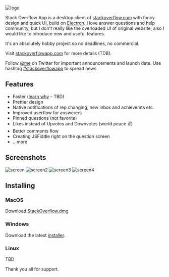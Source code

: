 ![logo](http://www.freelogovectors.net/wp-content/uploads/2013/06/stackoverflow_logo.jpg)

Stack Overflow App is a desktop client of [stackoverflow.com]() with fancy design and quick UI, build on [Electron](https://github.com/electron/electron). I love answer questions and help community, but I don't really like the overloaded UI of original website, also I would like to introduce new and useful features.

It's an absolutely hobby project so no deadlines, no commercial.

Visit [stackoverflowapp.com]() for more details (TDB).

Follow [@me](twitter.com/max_diachenko) on Twitter for important announcements and launch date. Use hashtag [#stackoverflowapp](https://twitter.com/search?q=%23stackoverflowapp&src=typd) to spread news

## Features

- Faster ([learn why]() – TBD)
- Prettier design
- Native notifications of rep changing, new inbox and achievemts etc.
- Improved userflow for answerers
- Pinned questions (not favorite)
- Likes instead of Upvotes and Downvotes (world peace ✌️)
- Better comments flow
- Creating JSFiddle right on the question screen
- ...more

## Screenshots
![screen](http://content.screencast.com/users/Maqsim/folders/Jing/media/3f151010-80c6-4e64-8143-2049e01af76b/00000139.png)
![screen2](http://content.screencast.com/users/Maqsim/folders/Jing/media/54a7a619-0121-4968-8914-48eb7a84e6de/00000140.png)
![screen3](http://content.screencast.com/users/Maqsim/folders/Jing/media/93250f5c-e892-44d8-99e3-31a3dd61f49f/00000141.png)
![screen4](http://content.screencast.com/users/Maqsim/folders/Jing/media/0ecbadfc-ba08-4686-9d83-3cd26379aef1/00000142.png)

## Installing

### MacOS
Download [StackOverflow.dmg]()

### Windows
Download the latest [installer]().

### Linux
TBD




Thank you all for support.

